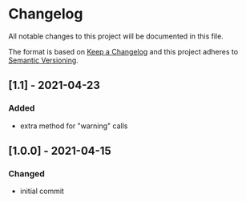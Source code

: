 # Changelog
All notable changes to this project will be documented in this file.

The format is based on [Keep a Changelog](http://keepachangelog.com/en/1.0.0/)
and this project adheres to [Semantic Versioning](http://semver.org/spec/v2.0.0.html).

## [1.1] - 2021-04-23
### Added
- extra method for "warning" calls

## [1.0.0] - 2021-04-15
### Changed
- initial commit